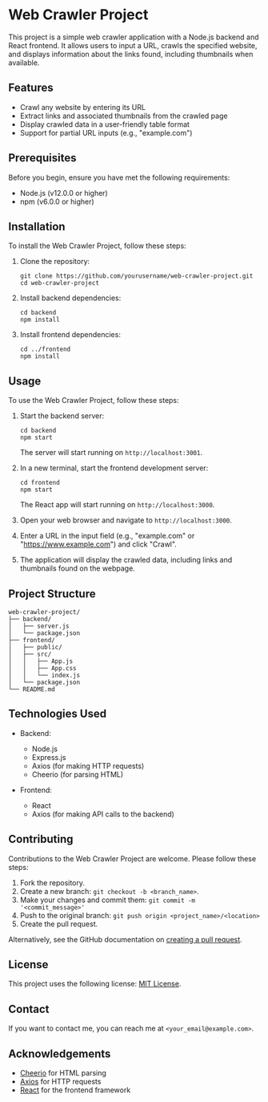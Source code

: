 # Web Crawler Project

This project is a simple web crawler application with a Node.js backend and React frontend. It allows users to input a URL, crawls the specified website, and displays information about the links found, including thumbnails when available.

## Features

- Crawl any website by entering its URL
- Extract links and associated thumbnails from the crawled page
- Display crawled data in a user-friendly table format
- Support for partial URL inputs (e.g., "example.com")

## Prerequisites

Before you begin, ensure you have met the following requirements:

- Node.js (v12.0.0 or higher)
- npm (v6.0.0 or higher)

## Installation

To install the Web Crawler Project, follow these steps:

1. Clone the repository:
   ```
   git clone https://github.com/yourusername/web-crawler-project.git
   cd web-crawler-project
   ```

2. Install backend dependencies:
   ```
   cd backend
   npm install
   ```

3. Install frontend dependencies:
   ```
   cd ../frontend
   npm install
   ```

## Usage

To use the Web Crawler Project, follow these steps:

1. Start the backend server:
   ```
   cd backend
   npm start
   ```
   The server will start running on `http://localhost:3001`.

2. In a new terminal, start the frontend development server:
   ```
   cd frontend
   npm start
   ```
   The React app will start running on `http://localhost:3000`.

3. Open your web browser and navigate to `http://localhost:3000`.

4. Enter a URL in the input field (e.g., "example.com" or "https://www.example.com") and click "Crawl".

5. The application will display the crawled data, including links and thumbnails found on the webpage.

## Project Structure

```
web-crawler-project/
├── backend/
│   ├── server.js
│   └── package.json
├── frontend/
│   ├── public/
│   ├── src/
│   │   ├── App.js
│   │   ├── App.css
│   │   └── index.js
│   └── package.json
└── README.md
```

## Technologies Used

- Backend:
  - Node.js
  - Express.js
  - Axios (for making HTTP requests)
  - Cheerio (for parsing HTML)

- Frontend:
  - React
  - Axios (for making API calls to the backend)

## Contributing

Contributions to the Web Crawler Project are welcome. Please follow these steps:

1. Fork the repository.
2. Create a new branch: `git checkout -b <branch_name>`.
3. Make your changes and commit them: `git commit -m '<commit_message>'`
4. Push to the original branch: `git push origin <project_name>/<location>`
5. Create the pull request.

Alternatively, see the GitHub documentation on [creating a pull request](https://help.github.com/articles/creating-a-pull-request/).

## License

This project uses the following license: [MIT License](https://opensource.org/licenses/MIT).

## Contact

If you want to contact me, you can reach me at `<your_email@example.com>`.

## Acknowledgements

- [Cheerio](https://github.com/cheeriojs/cheerio) for HTML parsing
- [Axios](https://github.com/axios/axios) for HTTP requests
- [React](https://reactjs.org/) for the frontend framework